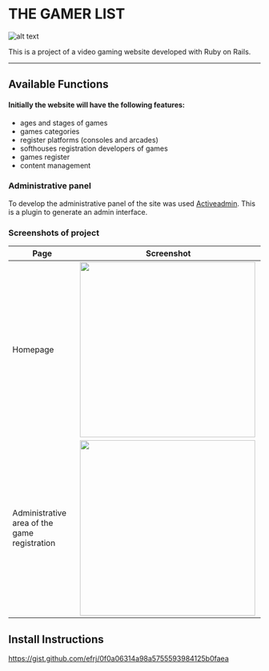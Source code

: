 # THE GAMER LIST

![alt text](https://cloud.githubusercontent.com/assets/833439/13031740/e73a5020-d2bd-11e5-8bcd-be8668a83a3e.png "Logo")

This is a project of a video gaming website developed with Ruby on Rails.

---

## Available Functions
#### Initially the website will have the following features:
* ages and stages of games
* games categories
* register platforms (consoles and arcades)
* softhouses registration developers of games
* games register
* content management

### Administrative panel
To develop the administrative panel of the site was used [Activeadmin](http://activeadmin.info/). This is a plugin to generate an admin interface.

### Screenshots of project 

Page | Screenshot
--- | ---
Homepage | <img align="left" src="https://cloud.githubusercontent.com/assets/833439/13252586/4ddd89aa-da16-11e5-9adf-e07f6147db3d.png" width="350">
Administrative area of the game registration | <img align="left" src="https://cloud.githubusercontent.com/assets/833439/13038533/40fa18ee-d37b-11e5-9427-fbd49a8eb13c.png" width="350"> 

## Install Instructions 
https://gist.github.com/efrj/0f0a06314a98a5755593984125b0faea
